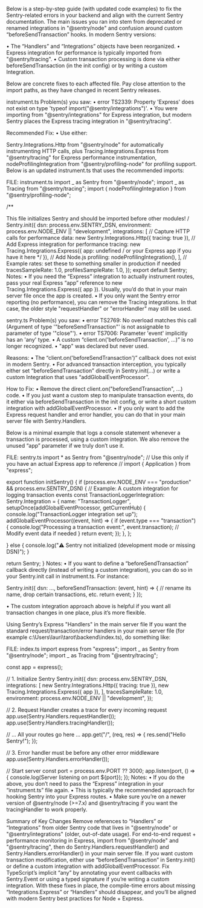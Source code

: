 Below is a step-by-step guide (with updated code examples) to fix the Sentry-related errors in your backend and align with the current Sentry documentation. The main issues you ran into stem from deprecated or renamed integrations in "@sentry/node" and confusion around custom “beforeSendTransaction” hooks. In modern Sentry versions:

• The “Handlers” and “Integrations” objects have been reorganized.
• Express integration for performance is typically imported from "@sentry/tracing".
• Custom transaction processing is done via either beforeSendTransaction (in the init config) or by writing a custom Integration.

Below are concrete fixes to each affected file. Pay close attention to the import paths, as they have changed in recent Sentry releases.

instrument.ts
Problem(s) you saw: • error TS2339: Property 'Express' does not exist on type 'typeof import("@sentry/integrations")'.
• You were importing from "@sentry/integrations" for Express integration, but modern Sentry places the Express tracing integration in "@sentry/tracing".

Recommended Fix: • Use either:

Sentry.Integrations.Http from "@sentry/node" for automatically instrumenting HTTP calls, plus
Tracing.Integrations.Express from "@sentry/tracing" for Express performance instrumentation,
nodeProfilingIntegration from "@sentry/profiling-node" for profiling support.
Below is an updated instrument.ts that uses the recommended imports:

FILE: instrument.ts
import _ as Sentry from "@sentry/node"; import _ as Tracing from "@sentry/tracing"; import { nodeProfilingIntegration } from "@sentry/profiling-node";

/\*\*

This file initializes Sentry and should be imported before other modules! / Sentry.init({ dsn: process.env.SENTRY_DSN, environment: process.env.NODE_ENV || "development", integrations: [ // Capture HTTP calls for performance data: new Sentry.Integrations.Http({ tracing: true }), // Add Express integration for performance tracing: new Tracing.Integrations.Express({ app: undefined / or your Express app if you have it here */ }), // Add Node.js profiling: nodeProfilingIntegration(), ], // Example rates: set these to something smaller in production if needed tracesSampleRate: 1.0, profilesSampleRate: 1.0, });
export default Sentry;
Notes: • If you need the “Express” integration to actually instrument routes, pass your real Express “app” reference to new Tracing.Integrations.Express({ app }). Usually, you’d do that in your main server file once the app is created.
• If you only want the Sentry error reporting (no performance), you can remove the Tracing integrations. In that case, the older style "requestHandler" or "errorHandler" may still be used.

sentry.ts
Problem(s) you saw: • error TS2769: No overload matches this call (Argument of type '"beforeSendTransaction"' is not assignable to parameter of type '"close"').
• error TS7006: Parameter 'event' implicitly has an 'any' type.
• A custom “client.on('beforeSendTransaction', ...)” is no longer recognized.
• "app" was declared but never used.

Reasons: • The “client.on('beforeSendTransaction')” callback does not exist in modern Sentry.
• For advanced transaction interception, you typically either set “beforeSendTransaction” directly in Sentry.init(...) or write a custom Integration that uses “addGlobalEventProcessor”.

How to Fix: • Remove the direct client.on("beforeSendTransaction", ...) code.
• If you just want a custom step to manipulate transaction events, do it either via beforeSendTransaction in the init config, or write a short custom integration with addGlobalEventProcessor.
• If you only want to add the Express request handler and error handler, you can do that in your main server file with Sentry.Handlers.

Below is a minimal example that logs a console statement whenever a transaction is processed, using a custom integration. We also remove the unused “app” parameter if we truly don’t use it.

FILE: sentry.ts
import \* as Sentry from "@sentry/node"; // Use this only if you have an actual Express app to reference // import { Application } from "express";

export function initSentry() { if (process.env.NODE_ENV === "production" && process.env.SENTRY_DSN) { // Example: A custom integration for logging transaction events const TransactionLoggerIntegration: Sentry.Integration = { name: "TransactionLogger", setupOnce(addGlobalEventProcessor, getCurrentHub) { console.log("TransactionLogger integration set up"); addGlobalEventProcessor((event, hint) => { if (event.type === "transaction") { console.log("Processing a transaction event:", event.transaction); // Modify event data if needed } return event; }); }, };

} else { console.log("⚠️ Sentry not initialized (development mode or missing DSN)"); }

return Sentry; }
Notes: • If you want to define a “beforeSendTransaction” callback directly (instead of writing a custom integration), you can do so in your Sentry.init call in instrument.ts. For instance:

Sentry.init({ dsn: ..., beforeSendTransaction: (event, hint) => { // rename its name, drop certain transactions, etc. return event; } });

• The custom integration approach above is helpful if you want all transaction changes in one place, plus it’s more flexible.

Using Sentry’s Express "Handlers" in the main server file
If you want the standard request/transaction/error handlers in your main server file (for example c:\Users\lauri\tarot\backend\index.ts), do something like:

FILE: index.ts
import express from "express"; import _ as Sentry from "@sentry/node"; import _ as Tracing from "@sentry/tracing";

const app = express();

// 1. Initialize Sentry Sentry.init({ dsn: process.env.SENTRY_DSN, integrations: [ new Sentry.Integrations.Http({ tracing: true }), new Tracing.Integrations.Express({ app }), ], tracesSampleRate: 1.0, environment: process.env.NODE_ENV || "development", });

// 2. Request Handler creates a trace for every incoming request app.use(Sentry.Handlers.requestHandler()); app.use(Sentry.Handlers.tracingHandler());

// ... All your routes go here ... app.get("/", (req, res) => { res.send("Hello Sentry!"); });

// 3. Error handler must be before any other error middleware app.use(Sentry.Handlers.errorHandler());

// Start server const port = process.env.PORT ?? 3000; app.listen(port, () => { console.log(Server listening on port ${port}); });
Notes: • If you do the above, you don’t need to pass the “Express” integration in your “instrument.ts” file again.
• This is typically the recommended approach for hooking Sentry into your Express routes.
• Make sure you’re on a newer version of @sentry/node (>=7.x) and @sentry/tracing if you want the tracingHandler to work properly.

Summary of Key Changes
Remove references to “Handlers” or “Integrations” from older Sentry code that lives in "@sentry/node" or "@sentry/integrations" (older, out-of-date usage).
For end-to-end request + performance monitoring in Express, import from "@sentry/node" and "@sentry/tracing", then do Sentry.Handlers.requestHandler() and Sentry.Handlers.errorHandler() in your main server file.
If you want custom transaction modification, either use “beforeSendTransaction” in Sentry.init() or define a custom integration with addGlobalEventProcessor.
Fix TypeScript’s implicit “any” by annotating your event callbacks with Sentry.Event or using a typed signature if you’re writing a custom integration.
With these fixes in place, the compile-time errors about missing “Integrations.Express” or “Handlers” should disappear, and you’ll be aligned with modern Sentry best practices for Node + Express.
